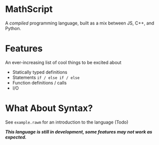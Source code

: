 # MathScript
A *compiled* programming language, built as a mix between JS, C++, and Python.

# Features
An ever-increasing list of cool things to be excited about

 - Statically typed definitions
 - Statements `if / else if / else`
 - Function definitions / calls
 - I/O

# What About Syntax?
See `example.rawm` for an introduction to the language (Todo)

***This language is still in development, some features may not work as expected.***
